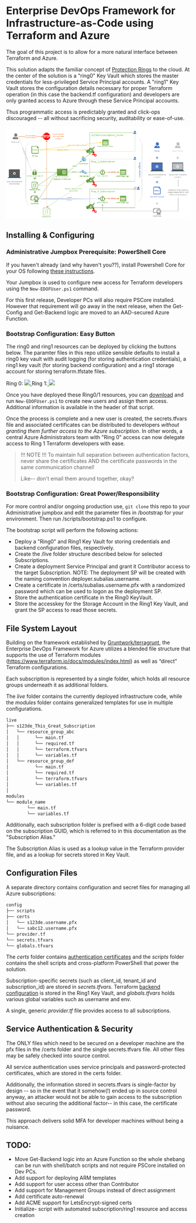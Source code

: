 
# Enterprise DevOps Framework for Infrastructure-as-Code using Terraform and Azure

The goal of this project is to allow for a more natural interface between Terraform and Azure.

This solution adapts the familiar concept of [Protection Rings](https://en.wikipedia.org/wiki/Protection_ring) to the cloud. At the center of the solution is a "ring0" Key Vault which stores the master credentials for less-privileged Service Principal accounts. A "ring1" Key Vault stores the configuration details necessary for proper Terraform operation (in this case the backend.tf configuration) and developers are only granted access to Azure through these Service Principal accounts.

Thus programmatic access is predictably granted and click-ops discouraged -- all without sacrificing security, auditability or ease-of-use.

![Solution Design](/media/Enterprise-Devops-Framework-Azure-v1.png)

## Installing & Configuring
### Administrative Jumpbox Prerequisite: PowerShell Core
If you haven't already (and why haven't you??), install Powershell Core for your OS following [these instructions](https://docs.microsoft.com/en-us/powershell/scripting/install/installing-powershell?view=powershell-6#powershell-core).

Your Jumpbox is used to configure new access for Terraform developers using the `New-EDOFUser.ps1` command.

For this first release, Developer PCs will also require PSCore installed. However that requirement will go away in the next release, when the Get-Config and Get-Backend logic are moved to an AAD-secured Azure Function.

### Bootstrap Configuration: Easy Button

The ring0 and ring1 resources can be deployed by clicking the buttons below. The paramter files in this repo utilize sensible defaults to install a ring0 key vault with audit logging (for storing authentication credentials), a ring1 key vault (for storing backend configuration) and a ring1 storage account for storing terraform.tfstate files. 

Ring 0: <a href="https://portal.azure.com/#create/Microsoft.Template/uri/https%3A%2F%2Fraw.githubusercontent.com%2Ftescales%2Fenterprise-devops-framework%2Fmaster%2Fbootstrap%2Fring0.json" target="_blank"> <img src="http://azuredeploy.net/deploybutton.png"/>  </a> 
Ring 1:<a href="https://portal.azure.com/#create/Microsoft.Template/uri/https%3A%2F%2Fraw.githubusercontent.com%2Ftescales%2Fenterprise-devops-framework%2Fmaster%2Fbootstrap%2Fring1.json" target="_blank">
    <img src="http://azuredeploy.net/deploybutton.png"/>
</a>

Once you have deployed these Ring0/1 resources, you can [download](https://raw.githubusercontent.com/tescales/enterprise-devops-framework/master/scripts/New-EDOFUser.ps1) and run `New-EDOFUser.ps1` to create new users and assign them access. Additional information is available in the header of that script.

Once the process is complete and a new user is created, the secrets.tfvars file and associated certificates can be distributed to developers *without granting them further access to the Azure subscription*. In other words, a central Azure Administrators team with "Ring 0" access can now delegate access to Ring 1 Terraform developers with ease.

> !!! NOTE !!!
>To maintain full separation between authentication factors, never share the certificates AND the certificate passwords in the same communication channel! 
>
>Like-- don't email them around together, okay?

### Bootstrap Configuration: Great Power/Responsibility
For more control and/or ongoing production use, `git clone` this repo to your Administrative jumpbox and edit the parameter files in /bootstrap for your environment. Then run /scripts/bootstrap.ps1 to configure.

The bootstrap script will perform the following actions:
 * Deploy a "Ring0" and Ring1 Key Vault for storing credentials and backend configuration files, respectively.
 * Create the /live folder structure described below for selected Subscriptions.
 * Create a deployment Service Principal and grant it Contributor access to the target Subscription. 
   NOTE: The deployment SP will be created with the naming convention deployer.subalias.username.
 * Create a certificate in /certs/subalias.username.pfx with a randomized password which can be used to logon as the deployment SP.
 * Store the authentication certificate in the Ring0 KeyVault.
 * Store the accesskey for the Storage Account in the Ring1 Key Vault, and grant the SP access to read those secrets.


## File System Layout
Building on the framework established by [Gruntwork/terragrunt](https://www.gruntwork.io), the Enterprise DevOps Framework for Azure utilizes a blended file structure that supports the use of Terraform modules (https://www.terraform.io/docs/modules/index.html) as well as “direct” Terraform configurations. 

Each subscription is represented by a single folder, which holds all resource groups underneath it as additional folders.

The *live* folder contains the currently deployed infrastructure code, while the *modules* folder contains generalized templates for use in multiple configurations.

    live
    ├── s123de_This_Great_Subscription 
    │   └── resource_group_abc
    │   │      └── main.tf
    │   │      └── required.tf
    │   │      └── terraform.tfvars
    │   │      └── variables.tf
    │   └── resource_group_def
    │          └── main.tf
    │          └── required.tf
    │          └── terraform.tfvars
    │          └── variables.tf
    │   
    modules
    └── module_name
            └── main.tf
            └── variables.tf

Additionally, each subscription folder is prefixed with a 6-digit code based on the subscription GUID, which is referred to in this documentation as the "Subscription Alias." 

The Subscription Alias is used as a lookup value in the Terraform provider file, and as a lookup for secrets stored in Key Vault.

## Configuration Files
A separate directory contains configuration and secret files for managing all Azure subscriptions:

    config
    ├── scripts 
    ├── certs
    │   └── s123de.username.pfx
    │   └── sabc12.username.pfx
    └── provider.tf
    └── secrets.tfvars
    └── globals.tfvars

The *certs* folder contains [authentication certificates](#service-authentication--security) and the *scripts* folder contains the shell scripts and cross-platform PowerShell that power the solution.

Subscription-specific secrets (such as client_id, tenant_id and subscription_id) are stored in *secrets.tfvars*. Terraform [backend configuration](https://www.terraform.io/docs/backends/types/azurerm.html) is stored in the Ring1 Key Vault, and *globals.tfvars* holds various global variables such as username and env.

A single, generic *provider.tf* file provides access to all subscriptions. 

## Service Authentication & Security
The ONLY files which need to be secured on a developer machine are the pfx files in the /certs folder and the single secrets.tfvars file. All other files may be safely checked into source control.

All service authentication uses service principals and password-protected certificates, which are stored in the certs folder. 

Additionally, the information stored in secrets.tfvars is single-factor by design -- so in the event that it somehow(!) ended up in source control anyway, an attacker would not be able to gain access to the subscription without also securing the additional factor-- in this case, the certificate password. 

This approach delivers solid MFA for developer machines without being a nuisance.

## TODO:
 * Move Get-Backend logic into an Azure Function so the whole shebang can be run with shell/batch scripts and not require PSCore installed on Dev PCs.
 * Add support for deploying ARM templates
 * Add support for user access other than Contributor
 * Add support for Management Groups instead of direct assignment
 * Add certificate auto-renewal
 * Add ACME support for LetsEncrypt-signed certs
 * Initialize- script with automated subscription/ring1 resource and access creation